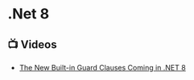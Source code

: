 # .Net 8
## 📺 Videos
- [The New Built-in Guard Clauses Coming in .NET 8](https://www.youtube.com/watch?v=Ij0fu-fNLJM)
